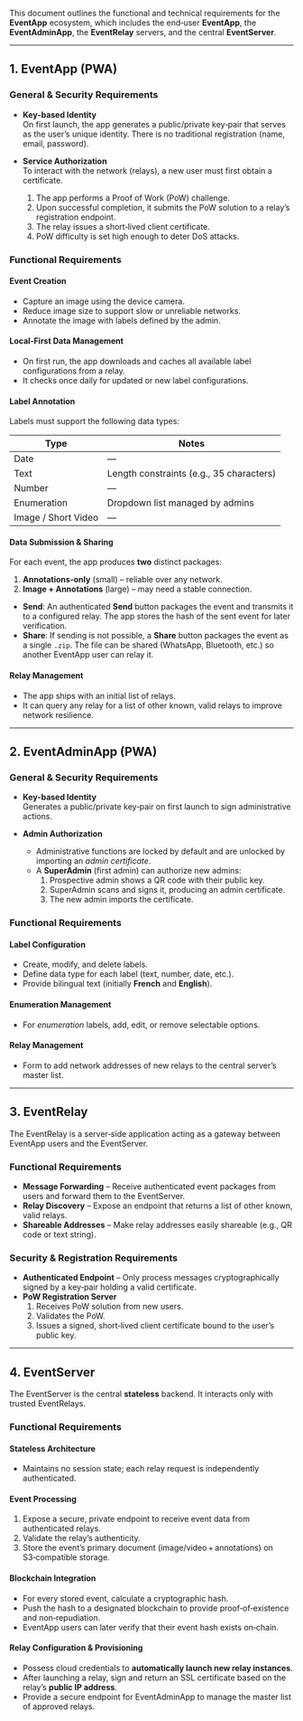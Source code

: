 This document outlines the functional and technical requirements for the **EventApp** ecosystem, which includes the end‑user **EventApp**, the **EventAdminApp**, the **EventRelay** servers, and the central **EventServer**.

---

## 1. EventApp (PWA)

### General & Security Requirements
- **Key‑based Identity**  
  On first launch, the app generates a public/private key‑pair that serves as the user’s unique identity. There is no traditional registration (name, email, password).

- **Service Authorization**  
  To interact with the network (relays), a new user must first obtain a certificate.  
  1. The app performs a Proof of Work (PoW) challenge.  
  2. Upon successful completion, it submits the PoW solution to a relay’s registration endpoint.  
  3. The relay issues a short‑lived client certificate.  
  4. PoW difficulty is set high enough to deter DoS attacks.

### Functional Requirements

#### Event Creation
- Capture an image using the device camera.  
- Reduce image size to support slow or unreliable networks.  
- Annotate the image with labels defined by the admin.

#### Local‑First Data Management
- On first run, the app downloads and caches all available label configurations from a relay.  
- It checks once daily for updated or new label configurations.

#### Label Annotation
Labels must support the following data types:

| Type | Notes |
|------|-------|
| Date | — |
| Text | Length constraints (e.g., 35 characters) |
| Number | — |
| Enumeration | Dropdown list managed by admins |
| Image / Short Video | — |

#### Data Submission & Sharing
For each event, the app produces **two** distinct packages:

1. **Annotations‑only** (small) – reliable over any network.  
2. **Image + Annotations** (large) – may need a stable connection.

- **Send**: An authenticated **Send** button packages the event and transmits it to a configured relay. The app stores the hash of the sent event for later verification.  
- **Share**: If sending is not possible, a **Share** button packages the event as a single `.zip`. The file can be shared (WhatsApp, Bluetooth, etc.) so another EventApp user can relay it.

#### Relay Management
- The app ships with an initial list of relays.  
- It can query any relay for a list of other known, valid relays to improve network resilience.

---

## 2. EventAdminApp (PWA)

### General & Security Requirements
- **Key‑based Identity**  
  Generates a public/private key‑pair on first launch to sign administrative actions.

- **Admin Authorization**  
  - Administrative functions are locked by default and are unlocked by importing an *admin certificate*.  
  - A **SuperAdmin** (first admin) can authorize new admins:  
    1. Prospective admin shows a QR code with their public key.  
    2. SuperAdmin scans and signs it, producing an admin certificate.  
    3. The new admin imports the certificate.

### Functional Requirements

#### Label Configuration
- Create, modify, and delete labels.  
- Define data type for each label (text, number, date, etc.).  
- Provide bilingual text (initially **French** and **English**).

#### Enumeration Management
- For *enumeration* labels, add, edit, or remove selectable options.

#### Relay Management
- Form to add network addresses of new relays to the central server’s master list.

---

## 3. EventRelay

The EventRelay is a server‑side application acting as a gateway between EventApp users and the EventServer.

### Functional Requirements
- **Message Forwarding** – Receive authenticated event packages from users and forward them to the EventServer.  
- **Relay Discovery** – Expose an endpoint that returns a list of other known, valid relays.  
- **Shareable Addresses** – Make relay addresses easily shareable (e.g., QR code or text string).

### Security & Registration Requirements
- **Authenticated Endpoint** – Only process messages cryptographically signed by a key‑pair holding a valid certificate.  
- **PoW Registration Server**  
  1. Receives PoW solution from new users.  
  2. Validates the PoW.  
  3. Issues a signed, short‑lived client certificate bound to the user’s public key.

---

## 4. EventServer

The EventServer is the central **stateless** backend. It interacts only with trusted EventRelays.

### Functional Requirements

#### Stateless Architecture
- Maintains no session state; each relay request is independently authenticated.

#### Event Processing
1. Expose a secure, private endpoint to receive event data from authenticated relays.  
2. Validate the relay’s authenticity.  
3. Store the event’s primary document (image/video + annotations) on S3‑compatible storage.

#### Blockchain Integration
- For every stored event, calculate a cryptographic hash.  
- Push the hash to a designated blockchain to provide proof‑of‑existence and non‑repudiation.  
- EventApp users can later verify that their event hash exists on‑chain.

#### Relay Configuration & Provisioning
- Possess cloud credentials to **automatically launch new relay instances**.  
- After launching a relay, sign and return an SSL certificate based on the relay’s **public IP address**.  
- Provide a secure endpoint for EventAdminApp to manage the master list of approved relays.
